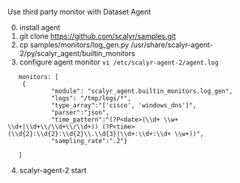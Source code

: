 Use third party monitor with Dataset Agent

0.  install agent
1.  git clone https://github.com/scalyr/samples.git
2.  cp samples/monitors/log_gen.py /usr/share/scalyr-agent-2/py/scalyr_agent/builtin_monitors
3.  configure agent monitor `vi /etc/scalyr-agent-2/agent.log` 
```
   monitors: [
    {
            "module": "scalyr_agent.builtin_monitors.log_gen",
            "logs": "/tmp/logs/*",
            "type_array":"['cisco', 'windows_dns']",
            "parser":"json",
            "time_pattern":"(?P<date>(\\d+ \\w+ \\d+|\\d+\\/\\d+\\/\\d+)) (?P<time>(\\d{2}:\\d{2}:\\d{2}\\.\\d{3}|\\d+:\\d+:\\d+ \\w+))",
            "sampling_rate":".2"}

   ]
 ```
4.  scalyr-agent-2 start
